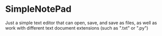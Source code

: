 # SimpleNotePad
Just a simple text editor that can open, save, and save as files, as well as work with different text document extensions (such as ".txt" or ".py")
